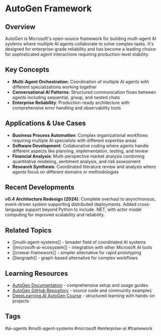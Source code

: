 # AutoGen Framework

## Overview
AutoGen is Microsoft's open-source framework for building multi-agent AI systems where multiple AI agents collaborate to solve complex tasks. It's designed for enterprise-grade reliability and has become a leading choice for sophisticated agent interactions requiring production-level stability.

## Key Concepts
- **Multi-Agent Orchestration**: Coordination of multiple AI agents with different specializations working together
- **Conversational AI Patterns**: Structured communication flows between agents including sequential, group, and nested chats
- **Enterprise Reliability**: Production-ready architecture with comprehensive error handling and observability tools

## Applications & Use Cases
- **Business Process Automation**: Complex organizational workflows requiring multiple AI specialists with different expertise areas
- **Software Development**: Collaborative coding where agents handle different aspects like planning, implementation, testing, and review
- **Financial Analysis**: Multi-perspective market analysis combining quantitative modeling, sentiment analysis, and risk assessment
- **Research Synthesis**: Coordinated literature review and analysis where agents focus on different domains or methodologies

## Recent Developments
**v0.4 Architecture Redesign (2024)**: Complete overhaul to asynchronous, event-driven system supporting distributed deployments. Added cross-language support beyond Python to include .NET, with actor model computing for improved scalability and reliability.

## Related Topics
- [[multi-agent-systems]] - broader field of coordinated AI systems
- [[microsoft-ai-ecosystem]] - integration with other Microsoft AI tools
- [[crewai-framework]] - simpler alternative for rapid prototyping
- [[langraph]] - graph-based alternative for complex workflows

## Learning Resources
- [AutoGen Documentation](https://microsoft.github.io/autogen/) - comprehensive setup and usage guides
- [AutoGen GitHub Repository](https://github.com/microsoft/autogen) - source code and community examples
- [DeepLearning.AI AutoGen Course](https://www.deeplearning.ai/short-courses/) - structured learning with hands-on projects

## Tags
#ai-agents #multi-agent-systems #microsoft #enterprise-ai #framework